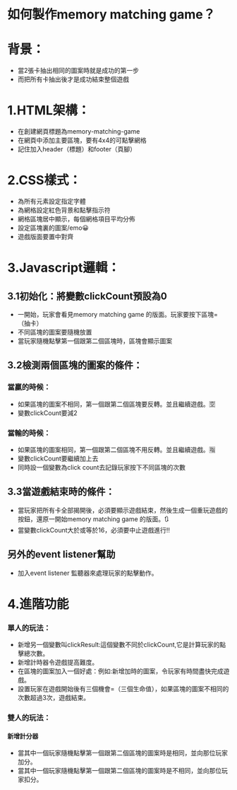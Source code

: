 # 如何製作memory matching game？
# 背景：
- 當2張卡抽出相同的圖案時就是成功的第一步
- 而把所有卡抽出後才是成功結束整個遊戲
# 1.HTML架構：
- 在創建網頁標題為memory-matching-game
- 在網頁中添加主要區塊，要有4x4的可點擊網格
- 記住加入header（標題）和footer（頁腳）
# 2.CSS樣式：
- 為所有元素設定指定字體
- 為網格設定紅色背景和點擊指示符
- 網格區塊居中顯示，每個網格項目平均分佈
- 設定區塊裏的圖案/emo😀
- 遊戲版面要置中對齊
# 3.Javascript邏輯：
## 3.1初始化：將變數clickCount預設為0
- 一開始，玩家會看見memory matching game 的版面。玩家要按下區塊=（抽卡）
- 不同區塊的圖案要隨機放置
- 當玩家隨機點擊第一個跟第二個區塊時，區塊會顯示圖案
## 3.2檢測兩個區塊的圖案的條件：
### 當贏的時候：
- 如果區塊的圖案不相同，第一個跟第二個區塊要反轉。並且繼續遊戲。🈳
- 變數clickCount要減2
### 當輸的時候：
- 如果區塊的圖案相同，第一個跟第二個區塊不用反轉。並且繼續遊戲。🈯
- 變數clickCount要繼續加上去
- 同時設一個變數為click count去記錄玩家按下不同區塊的次數
## 3.3當遊戲結束時的條件：
- 當玩家把所有卡全部揭開後，必須要顯示遊戲結束，然後生成一個重玩遊戲的按鈕，還原一開始memory matching game 的版面。🔃
- 當變數clickCount大於或等於16，必須要中止遊戲進行‼️
## 另外的event listener幫助
- 加入event listener 監聽器來處理玩家的點擊動作。
# 4.進階功能
### 單人的玩法：
- 新增另一個變數叫clickResult:這個變數不同於clickCount,它是計算玩家的點擊總次數。
- 新增計時器令遊戲提高難度。
- 在區塊的圖案加入一個好處：例如:新增加時的圖案，令玩家有時間盡快完成遊戲。
- 設置玩家在遊戲開始後有三個機會=（三個生命值），如果區塊的圖案不相同的次數超過3次，遊戲結束。
### 雙人的玩法：
#### 新增計分器
- 當其中一個玩家隨機點擊第一個跟第二個區塊的圖案時是相同，並向那位玩家加分。
- 當其中一個玩家隨機點擊第一個跟第二個區塊的圖案時是不相同，並向那位玩家扣分。

